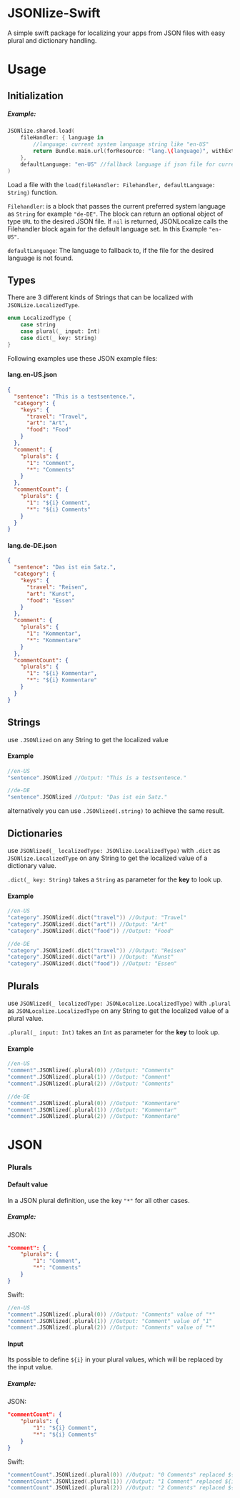 # JSONlize-Swift

A simple swift package for localizing your apps from JSON files with easy plural and dictionary handling.

# Usage

## Initialization

##### Example:

```swift
JSONlize.shared.load(
    fileHandler: { language in 
        //language: current system language string like "en-US"
        return Bundle.main.url(forResource: "lang.\(language)", withExtension: "json") //returning an URL for file e.g. "lang.en-US.json"
    },
    defaultLanguage: "en-US" //fallback language if json file for current system language is not found
)
```

Load a file with the `load(fileHandler: Filehandler, defaultLanguage: String)` function.

`Filehandler`: is a block that passes the current preferred system language as `String` for example `"de-DE"`.
The block can return an optional object of type `URL` to the desired JSON file. If `nil` is returned, JSONLocalize calls the Filehandler block again for the default language set. In this Example `"en-US"`.

`defaultLanguage`: The language to fallback to, if the file for the desired language is not found.

## Types

There are 3 different kinds of Strings that can be localized with `JSONLize.LocalizedType`.

```swift
enum LocalizedType {
    case string
    case plural(_ input: Int)
    case dict(_ key: String)
}
```

Following examples use these JSON example files:

#### lang.en-US.json

```json
{
  "sentence": "This is a testsentence.",
  "category": {
    "keys": {
      "travel": "Travel",
      "art": "Art",
      "food": "Food"
    }
  },
  "comment": {
    "plurals": {
      "1": "Comment",
      "*": "Comments"
    }
  },
  "commentCount": {
    "plurals": {
      "1": "${i} Comment",
      "*": "${i} Comments"
    }
  }
}
```

#### lang.de-DE.json

```json
{
  "sentence": "Das ist ein Satz.",
  "category": {
    "keys": {
      "travel": "Reisen",
      "art": "Kunst",
      "food": "Essen"
    }
  },
  "comment": {
    "plurals": {
      "1": "Kommentar",
      "*": "Kommentare"
    }
  },
  "commentCount": {
    "plurals": {
      "1": "${i} Kommentar",
      "*": "${i} Kommentare"
    }
  }
}
```

## Strings

use `.JSONlized` on any String to get the localized value

#### Example

```swift
//en-US
"sentence".JSONlized //Output: "This is a testsentence."

//de-DE
"sentence".JSONlized //Output: "Das ist ein Satz."
```

alternatively you can use `.JSONlized(.string)` to achieve the same result.

## Dictionaries

use `JSONlized(_ localizedType: JSONlize.LocalizedType)` with `.dict` as `JSONlize.LocalizedType` on any String to get the localized value of a dictionary value.

`.dict(_ key: String)` takes a `String` as parameter for the **key** to look up.

#### Example

```swift
//en-US
"category".JSONlized(.dict("travel")) //Output: "Travel"
"category".JSONlized(.dict("art")) //Output: "Art"
"category".JSONlized(.dict("food")) //Output: "Food"

//de-DE
"category".JSONlized(.dict("travel")) //Output: "Reisen"
"category".JSONlized(.dict("art")) //Output: "Kunst"
"category".JSONlized(.dict("food")) //Output: "Essen"
```

## Plurals

use `JSONlized(_ localizedType: JSONLocalize.LocalizedType)` with `.plural` as `JSONLocalize.LocalizedType` on any String to get the localized value of a plural value.

`.plural(_ input: Int)` takes an `Int` as parameter for the **key** to look up.

#### Example

```swift
//en-US
"comment".JSONlized(.plural(0)) //Output: "Comments"
"comment".JSONlized(.plural(1)) //Output: "Comment"
"comment".JSONlized(.plural(2)) //Output: "Comments"

//de-DE
"comment".JSONlized(.plural(0)) //Output: "Kommentare"
"comment".JSONlized(.plural(1)) //Output: "Kommentar"
"comment".JSONlized(.plural(2)) //Output: "Kommentare"
```

# JSON

### Plurals

#### Default value

In a JSON plural definition, use the key `"*"` for all other cases.

##### Example:

JSON:

```json
"comment": {
    "plurals": {
        "1": "Comment",
        "*": "Comments"
    }
}
```

Swift:

```swift
//en-US
"comment".JSONlized(.plural(0)) //Output: "Comments" value of "*"
"comment".JSONlized(.plural(1)) //Output: "Comment" value of "1"
"comment".JSONlized(.plural(2)) //Output: "Comments" value of "*"
```

#### Input

Its possible to define `${i}` in your plural values, which will be replaced by the input value.

##### Example:

JSON:

```json
"commentCount": {
    "plurals": {
        "1": "${i} Comment",
        "*": "${i} Comments"
    }
}
```

Swift:

```swift
"commentCount".JSONlized(.plural(0)) //Output: "0 Comments" replaced ${i} with 0
"commentCount".JSONlized(.plural(1)) //Output: "1 Comment" replaced ${i} with 1
"commentCount".JSONlized(.plural(2)) //Output: "2 Comments" replaced ${i} with 2
```
